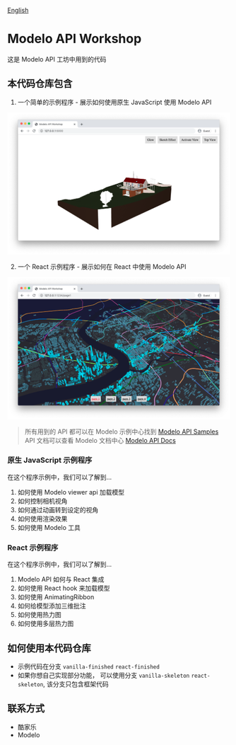 [English](README.md)

# Modelo API Workshop

这是 Modelo API 工坊中用到的代码

## 本代码仓库包含

1. 一个简单的示例程序 - 展示如何使用原生 JavaScript 使用 Modelo API

![vanilla-project-thumbnail](https://raw.githubusercontent.com/modelo/api-workshop/master/images/vanilla-project-thumbnail.png)

2. 一个 React 示例程序 - 展示如何在 React 中使用 Modelo API

![react-project-thumbnail](https://raw.githubusercontent.com/modelo/api-workshop/master/images/react-project-thumbnail.png)

> 所有用到的 API 都可以在 Modelo 示例中心找到 [Modelo API Samples](https://api-samples.modeloapp.com/)
> API 文档可以查看 Modelo 文档中心 [Modelo API Docs](http://api-doc.modeloapp.com/)

### 原生 JavaScript 示例程序

在这个程序示例中，我们可以了解到...

1. 如何使用 Modelo viewer api 加载模型
2. 如何控制相机视角
3. 如何通过动画转到设定的视角
4. 如何使用渲染效果
5. 如何使用 Modelo 工具

### React 示例程序

在这个程序示例中，我们可以了解到...

1. Modelo API 如何与 React 集成
2. 如何使用 React hook 来加载模型
3. 如何使用 AnimatingRibbon
4. 如何给模型添加三维批注
5. 如何使用热力图
6. 如何使用多层热力图

## 如何使用本代码仓库

- 示例代码在分支 `vanilla-finished` `react-finished`
- 如果你想自己实现部分功能， 可以使用分支 `vanilla-skeleton` `react-skeleton`, 该分支只包含框架代码

## 联系方式

- 酷家乐
- Modelo
